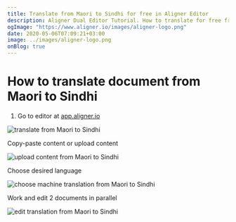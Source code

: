 ```yaml
---
title: Translate from Maori to Sindhi for free in Aligner Editor
description: Aligner Dual Editor Tutorial. How to translate for free from Maori to Sindhi. Aligner is multilingual document management platform. 
ogImage: "https://www.aligner.io/images/aligner-logo.png"
date: 2020-05-06T07:09:21+03:00
image: ../images/aligner-logo.png
onBlog: true
---
```


# How to translate document from Maori to Sindhi

1. Go to editor at [app.aligner.io](https://app.aligner.io "Aligner App web page")

![translate from Maori to Sindhi](../aligner-blank-editor.png "translate from Maori to Sindhi")

Copy-paste content or upload content

![upload content from Maori to Sindhi](../aligner-uploaded-document.png "upload content from Maori to Sindhi")

Choose desired language

![choose machine translation from Maori to Sindhi](../aligner-language-dropdown.png "choose machine translation from Maori to Sindhi")

Work and edit 2 documents in parallel

![edit translation from Maori to Sindhi](../aligner-double-sitded-editor.png "edit translation from Maori to Sindhi")

